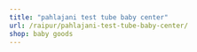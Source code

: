 ```yaml
---
title: "pahlajani test tube baby center"
url: /raipur/pahlajani-test-tube-baby-center/
shop: baby goods
---
```

